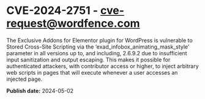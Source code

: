 # CVE-2024-2751 - cve-request@wordfence.com

The Exclusive Addons for Elementor plugin for WordPress is vulnerable to Stored Cross-Site Scripting via the ‘exad_infobox_animating_mask_style’ parameter in all versions up to, and including, 2.6.9.2 due to insufficient input sanitization and output escaping. This makes it possible for authenticated attackers, with contributor access or higher, to inject arbitrary web scripts in pages that will execute whenever a user accesses an injected page.

**Publish date:** 2024-05-02

